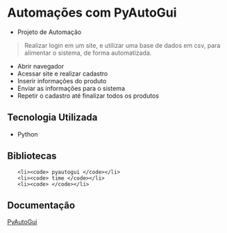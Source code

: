 # Automações com PyAutoGui

- Projeto de Automação
> Realizar login em um site, e utilizar uma base de dados em csv, para alimentar o sistema, de forma automatizada.

- Abrir navegador
- Acessar site e realizar cadastro
- Inserir informações do produto
- Enviar as informações para o sistema
- Repetir o cadastro até finalizar todos os produtos

## Tecnologia Utilizada
- Python

## Bibliotecas 
<ol>

    <li><code> pyautogui </code></li>
    <li><code> time </code></li>
    <li><code> </code></li>

</ol>

## Documentação

[PyAutoGui](https://pyautogui.readthedocs.io/en/latest/)
